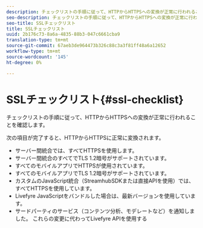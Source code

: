 ```yaml
---
description: チェックリストの手順に従って、HTTPからHTTPSへの変換が正常に行われることを確認します。
seo-description: チェックリストの手順に従って、HTTPからHTTPSへの変換が正常に行われることを確認します。
seo-title: SSLチェックリスト
title: SSLチェックリスト
uuid: 2b176c73-8a6a-4835-88b3-047c6661cba9
translation-type: tm+mt
source-git-commit: 67aeb3de964473b326c88c3a3f81ff48a6a12652
workflow-type: tm+mt
source-wordcount: '145'
ht-degree: 0%

---
```



# SSLチェックリスト{#ssl-checklist}

チェックリストの手順に従って、HTTPからHTTPSへの変換が正常に行われることを確認します。

次の項目が完了すると、HTTPからHTTPSに正常に変換されます。

* サーバー間統合では、すべてHTTPSを使用します。
* サーバー間統合のすべてでTLS 1.2暗号がサポートされています。
* すべてのモバイルアプリでHTTPSが使用されています。
* すべてのモバイルアプリでTLS 1.2暗号がサポートされています。
* カスタムのJavaScript統合（StreamhubSDKまたは直接APIを使用）では、すべてHTTPSを使用しています。
* Livefyre JavaScriptをバンドルした場合は、最新バージョンを使用しています。
* サードパーティのサービス（コンテンツ分析、モデレートなど）を通知しました。 これらの変更に代わってLivefyre APIを使用する

